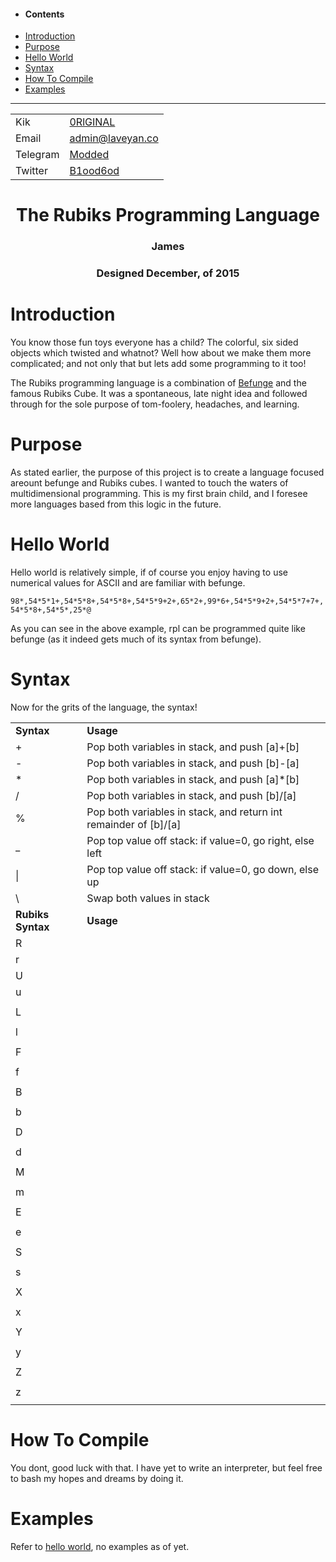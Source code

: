 <div id="menu">
	<ul>
		<li><h4>Contents</h4></li>
		<li><a href="#introduction">Introduction</a></li>
		<li><a href="#purpose">Purpose</a></li>
		<li><a href="#hello">Hello World</a></li>
		<li><a href="#syntax">Syntax</a></li>
		<li><a href="#compile">How To Compile</a></li>
		<li><a href="#examples">Examples</a></li>
	</ul>
	<hr>
	<table cellpadding: 5>
		<tr><td>Kik</td><td><a href="http://kik.me/0RlGINAL">0RlGINAL</a></td></tr>
		<tr><td>Email</td><td><a href="mailto:admin@laveyan.co">admin@laveyan.co</a></td></tr>
		<tr><td>Telegram</td><td><a href="http://telgram.me/Modded">Modded</a></td></tr>
		<tr><td>Twitter</td><td><a href="http://twitter.com/B1ood6od">B1ood6od</a></td></tr>
	</table>
</div>
<div id="main">
	<h1 align="center">The Rubiks Programming Language</h1>
	<h3 align="center"><strong>James</strong></h3>
	<h3 align="center"><strong>Designed December, of 2015</strong></h3>
	<h1 id="introduction">Introduction</h1>	
	<p>You know those fun toys everyone has a child? The colorful, six sided objects which twisted and whatnot? Well how about we make them more complicated; and not only that but lets add some programming to it too!</p>
	<p>The Rubiks programming language is a combination of <a href="http://esolangs.org/befunge">Befunge</a> and the famous Rubiks Cube. It was a spontaneous, late night idea and followed through for the sole purpose of tom-foolery, headaches, and learning.</p>
	<h1 id="purpose">Purpose</h1>
	<p>As stated earlier, the purpose of this project is to create a language focused areount befunge and Rubiks cubes. I wanted to touch the waters of multidimensional programming. This is my first brain child, and I foresee more languages based from this logic in the future.</p>
	<h1 id="hello">Hello World</h1>
	<p>Hello world is relatively simple, if of course you enjoy having to use numerical values for ASCII and are familiar with befunge.</p>
	<p><code>98*,54*5*1+,54*5*8+,54*5*8+,54*5*9+2+,65*2+,99*6+,54*5*9+2+,54*5*7+7+,54*5*8+,54*5*,25*@</code></p>
	<p>As you can see in the above example, rpl can be programmed quite like befunge (as it indeed gets much of its syntax from befunge).</p>
	<h1 id="syntax">Syntax</h1>
	<p>Now for the grits of the language, the syntax!</p>
	<table cellpadding=5>
		<tr><td><strong>Syntax</strong></td><td><strong>Usage</strong></td></tr>
		<tr><td>+</td><td>Pop both variables in stack, and push [a]+[b]</td></tr>
		<tr><td>-</td><td>Pop both variables in stack, and push [b]-[a]</td></tr>
		<tr><td>*</td><td>Pop both variables in stack, and push [a]*[b]</td></tr>
		<tr><td>/</td><td>Pop both variables in stack, and push [b]/[a]</td></tr>
		<tr><td>%</td><td>Pop both variables in stack, and return int remainder of [b]/[a]</td></tr>
		<tr><td>_</td><td>Pop top value off stack: if value=0, go right, else left</td></tr>
		<tr><td>|</td><td>Pop top value off stack: if value=0, go down, else up</td></tr>
		<tr><td>\</td><td>Swap both values in stack</td></tr>
		<tr><td><strong>Rubiks Syntax</strong></td><td><strong>Usage</strong></td></tr>
		<tr><td>R</td><td></td></tr>
		<tr><td>r</td><td></td></tr>
		<tr><td>U</td><td></td></tr>
		<tr><td>u</tr><td></td></tr>
		<tr><td>L</tr><td></td></tr>
		<tr><td>l</tr><td></td></tr>
		<tr><td>F</tr><td></td></tr>
		<tr><td>f</tr><td></td></tr>
		<tr><td>B</tr><td></td></tr>
		<tr><td>b</tr><td></td></tr>
		<tr><td>D</tr><td></td></tr>
		<tr><td>d</tr><td></td></tr>
		<tr><td>M</tr><td></td></tr>
		<tr><td>m</tr><td></td></tr>
		<tr><td>E</tr><td></td></tr>
		<tr><td>e</tr><td></td></tr>
		<tr><td>S</tr><td></td></tr>
		<tr><td>s</tr><td></td></tr>
		<tr><td>X</tr><td></td></tr>
		<tr><td>x</tr><td></td></tr>
		<tr><td>Y</tr><td></td></tr>
		<tr><td>y</tr><td></td></tr>
		<tr><td>Z</tr><td></td></tr>
		<tr><td>z</tr><td></td></tr>
	</table>
	<h1 id="compile">How To Compile</h1>
	<p>You dont, good luck with that. I have yet to write an interpreter, but feel free to bash my hopes and dreams by doing it.</p>
	<h1 id="examples">Examples</h1>
	<p>Refer to <a href="#hello">hello world</a>, no examples as of yet.</p>
</div>

